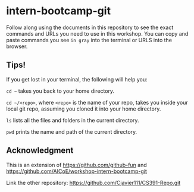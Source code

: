 # intern-bootcamp-git

Follow along using the documents in this repository to see the exact commands and URLs you need to use in this workshop. You can copy and paste commands you see `in gray` into the terminal or URLS into the browser.

## Tips!

If you get lost in your terminal, the following will help you:

`cd ~` takes you back to your home directory.

`cd ~/<repo>`, where `<repo>` is the name of your repo, takes you inside your local git repo, assuming you cloned it into your home directory.

`ls` lists all the files and folders in the current directory.

`pwd` prints the name and path of the current directory.

## Acknowledgment

This is an extension of <https://github.com/github-fun> and <https://github.com/AICoE/workshop-intern-bootcamp-git>

Link the other repository: https://github.com/Cjavier111/CS391-Repo.git
